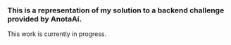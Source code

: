 ### This is a representation of my solution to a backend challenge provided by AnotaAí. 

This work is currently in progress.